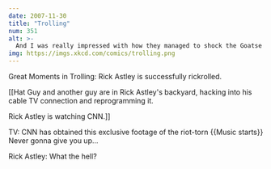 ```yaml
---
date: 2007-11-30
title: "Trolling"
num: 351
alt: >-
  And I was really impressed with how they managed to shock the Goatse guy.
img: https://imgs.xkcd.com/comics/trolling.png
---
```

Great Moments in Trolling: Rick Astley is successfully rickrolled.

[[Hat Guy and another guy are in Rick Astley's backyard, hacking into his cable TV connection and reprogramming it.

Rick Astley is watching CNN.]]

TV: CNN has obtained this exclusive footage of the riot-torn <czzzht> {{Music starts}} Never gonna give you up... 

Rick Astley: What the hell?

